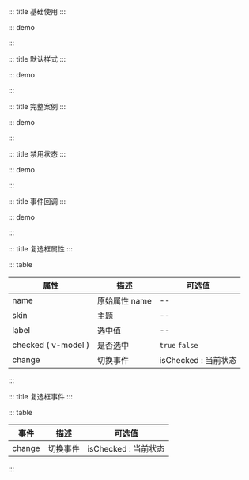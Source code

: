 ::: title 基础使用
:::

::: demo

<template>
  <lay-form>
    <lay-checkbox name="like" skin="primary"  v-model:checked="checked1" label="1" ></lay-checkbox>
 </lay-form>
</template>

<script>
import { ref } from 'vue'

export default {
  setup() {

    const checked1 = ref(false)

    return {
      checked1
    }
  }
}
</script>

:::

::: title 默认样式
:::

::: demo

<template>
  <lay-form>
    <lay-checkbox name="like" label="1" v-model:checked="checked2" >普通</lay-checkbox>
 </lay-form>
</template>

<script>
import { ref } from 'vue'

export default {
  setup() {

    const checked2 = ref(false)

    return {
      checked2
    }
  }
}
</script>

:::

::: title 完整案例
:::

::: demo

<template>
  <lay-form>
    <lay-checkbox name="like" skin="primary" v-model:checked="checked3" label="1">写作</lay-checkbox>
    <lay-checkbox name="like" skin="primary" v-model:checked="checked4" label="2">画画</lay-checkbox>
    <lay-checkbox name="like" skin="primary" v-model:checked="checked5" label="3">运动</lay-checkbox>
  </lay-form>
</template>

<script>
import { ref } from 'vue'

export default {
  setup() {

    const checked3 = ref(true);
    const checked4 = ref(true);
    const checked5 = ref(true);

    return {
        checked3, checked4, checked5
    }
  }
}
</script>

:::

::: title 禁用状态
:::

::: demo

<template>
  <lay-form>
    <lay-checkbox name="like" skin="primary" label="1" :disabled="disabled" v-model:checked="checked6">禁用</lay-checkbox>
 </lay-form>
</template>

<script>
import { ref } from 'vue'

export default {
  setup() {

    const disabled = ref(true)

    const checked6 = ref(false);

    return {
      disabled,checked6
    }
  }
}
</script>

:::

::: title 事件回调
:::

::: demo

<template>
  <lay-form>
    <lay-checkbox name="like" skin="primary" label="1" @change="change" v-model:checked="checked7">回调</lay-checkbox>
 </lay-form>
</template>

<script>
import { ref } from 'vue'

export default {
  setup() {

    const checked7 = ref(true);

    const change = function(isChecked) {
        console.log("是否选中:" + isChecked)
    }

    return {
        change,
        checked7
    }
  }
}
</script>

:::

::: title 复选框属性
:::

::: table

| 属性                | 描述          | 可选值               |
| ------------------- | ------------- | -------------------- |
| name                | 原始属性 name | --                   |
| skin                | 主题          | --                   |
| label               | 选中值        | --                   |
| checked ( v-model ) | 是否选中      | `true` `false`       |
| change              | 切换事件      | isChecked : 当前状态 |

:::

::: title 复选框事件
:::

::: table

| 事件   | 描述     | 可选值               |
| ------ | -------- | -------------------- |
| change | 切换事件 | isChecked : 当前状态 |

:::
